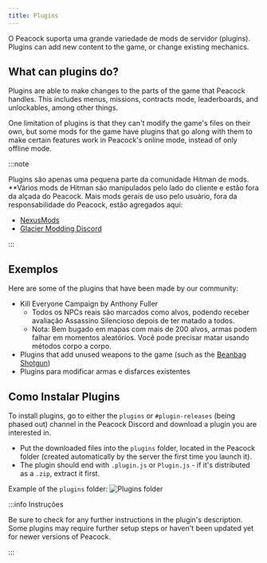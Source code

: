 ```yaml
---
title: Plugins
---
```


O Peacock suporta uma grande variedade de mods de servidor (plugins). Plugins can add new content to the game, or change
existing mechanics.

## What can plugins do?

Plugins are able to make changes to the parts of the game that Peacock handles.
This includes menus, missions, contracts mode, leaderboards, and unlockables, among other things.

One limitation of plugins is that they can't modify the game's files on their own, but some mods for the game have
plugins that go along with them to make certain features work in Peacock's online mode, instead of only offline mode.

:::note

Plugins são apenas uma pequena parte da comunidade Hitman de mods. \*\*Vários mods de Hitman são manipulados pelo lado do cliente e estão fora da alçada do Peacock. Mais mods gerais de uso pelo usuário, fora da responsabilidade do Peacock, estão agregados aqui:

- [NexusMods](https://www.nexusmods.com/hitman3)
- [Glacier Modding Discord](https://discord.com/invite/6UDtuYhZP6)

:::

## Exemplos

Here are some of the plugins that have been made by our community:

- Kill Everyone Campaign by Anthony Fuller
  - Todos os NPCs reais são marcados como alvos, podendo receber avaliação Assassino Silencioso depois de ter matado a todos.
  - Nota: Bem bugado em mapas com mais de 200 alvos, armas podem falhar em momentos aleatórios. Você pode precisar matar usando métodos corpo a corpo.
- Plugins that add unused weapons to the game (such as the [Beanbag Shotgun](/img/wiki/beanbag_shotgun.png))
- Plugins para modificar armas e disfarces existentes

## Como Instalar Plugins

To install plugins, go to either the `plugins` or `#plugin-releases` (being phased out) channel in the Peacock Discord
and download a plugin you are interested in.

- Put the downloaded files into the `plugins` folder, located in the Peacock folder (created automatically by the server
  the first time you launch it).
- The plugin should end with `.plugin.js` or `Plugin.js` - if it's distributed as a `.zip`, extract it first.

Example of the `plugins` folder: ![Plugins folder](/img/wiki/plugins_folder.png)

:::info Instruções

Be sure to check for any further instructions in the plugin's description. Some plugins may require further setup steps
or haven't been updated yet for newer versions of Peacock.

:::
